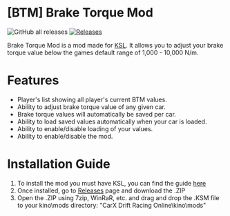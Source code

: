 # [BTM] Brake Torque Mod
![GitHub all releases](https://img.shields.io/github/downloads/Sad-Csharp/BTM/total?label=TOTAL%20DOWNLOADS&style=for-the-badge)
[![Releases](https://img.shields.io/github/v/release/Sad-Csharp/BTM?include_prereleases&label=DOWNLOAD&style=for-the-badge)](https://github.com/Sad-Csharp/BTM-Brake-Torque-Mod/releases)

Brake Torque Mod is a mod made for [KSL](https://github.com/trbflxr/ksl). It allows you to adjust your brake torque value below the games default range of 1,000 - 10,000 N/m.

# Features
* Player's list showing all player's current BTM values.
* Ability to adjust brake torque value of any given car.
* Brake torque values will automatically be saved per car.
* Ability to load saved values automatically when your car is loaded.
* Ability to enable/disable loading of your values.
* Ability to enable/disable the mod.

# Installation Guide
1) To install the mod you must have KSL, you can find the guide [here](https://github.com/trbflxr/ksl/blob/master/doc/guide/install.md)
2) Once installed, go to [Releases](https://github.com/Sad-Csharp/BTM-Brake-Torque-Mod/releases/tag/v1.0.0) page and download the .ZIP
3) Open the .ZIP using 7zip, WinRaR, etc. and drag and drop the .KSM file to your kino\mods directory: "CarX Drift Racing Online\kino\mods"
